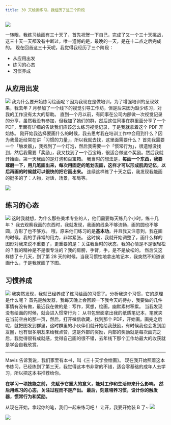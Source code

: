 ```yaml
---
title: 30 天绘画练习，我经历了这三个阶段
---
```

![](./_image/2017-03-10-09-23-05.jpg)

​一转眼，我练习绘画有三十天了，首先祝贺一下自己，完成了又一个三十天挑战，这三十天一天都没有中断过，唯一遗憾的是，最晚的一天，是在十二点之后完成的。
现在回首这三十天呢，我觉得我经历了三个阶段：
* 从应用出发
* 练习的心态
* 习惯养成

## 从应用出发
![](./_image/2017-03-10-09-18-24.jpg)
我为什么要开始练习绘画呢？因为我现在是做培训，为了增强培训的呈现效果，我去年 7 月参加了一个线下的视觉引导工作坊，但是后来因为缺少练习，对我的工作没有太大的帮助。
直到一个月以前，有同事在公司内部做一次视觉记录的分享，虽然我没有参加，但我加了她们的群，然后这位同事在群里面分享了一个 PDF，里面有详细的告诉我们应该怎么练习视觉记录，于是我就拿着这个 PDF 开始练。
刚开始我选择要画什么的时候，我去思考我在培训工作中会用到什么？因为我最近经常在讲「习惯的力量」，所以我就去找，这里面需要什么？
首先我需要一个「触发器」，我找到了一个灯泡，然后我需要一个「惯常行为」，很遗憾没找到，然后我需要「奖励」，我又找到了一个百宝箱，很适合做这个奖励。然后我就开始画，第一天我画的是灯泡和百宝箱。
我当时的想法是，**每画一个东西，我要琢磨一下，用几笔画出来，每次用固定的笔划去画，这样才可以形成肌肉记忆，以后再画的时候就可以很快的把它画出来。**
连续这样练了十天之后，我发现我能画的挺多的了：人物，对话，场景，布局等。

![](./_image/2017-03-10-09-19-25.jpg)


## 练习的心态

![](./_image/2017-03-10-09-20-37.jpg)
这时我就想，为什么那些美术专业的人，他们需要每天练几个小时，练十几年？
我去观察我画的东西时，我就发现，我画的线条不够流畅，画的圆也不够圆，方形了也不够方。
哦，原来他们练习的是**基本功**。并且我又注意到，我在画的时候，我的手非常的用力，非常紧张。
这时候，我就开始调整了，画什么样的图形对我来说不重要了，更重要的是：关注我当时的状态，我的心情是不是很轻松的？我的精神是不是很专注的？我的肩膀，手臂，手，是不是放松的。
然后又这样练了十几天，到了第 28 天的时候，当我习惯性地拿出笔记本，我突然不知道该画什么，于是我就画了下图。

## 习惯养成

![](./_image/2017-03-10-09-21-23.jpg)
我突然发现，我就已经养成了练习绘画的习惯了。分析我这个习惯，它的原理是什么呢？
首先是触发器，我每天晚上会回顾一下我今天的待办，我要做的几件事情有没有做，最近我在做的是：写作，冥想，绘画，幽默素材积累。
当我发现没有绘画的时候，就会进入惯常行为：
从书包里面拿出我的纸质笔记本，笔就夹在当前空白的那一页，然后，打开微信收藏，找到那个 PDF，开始画。画完之后呢，就把图发到群里，这时群里的小伙伴们就开始给我鼓励，有时候我也会发到朋友圈，也有很多朋友来给我点赞，这是外部的奖励，内部的奖励就是每次画完之后，我觉得很有成就感，觉得自己画的很不错，去年线下那个工作坊最大的收获就是学会自我欣赏。

---

Mavis 告诉我说，我们家里有本书，叫《三十天学会绘画》。
现在我开始照着这本书练习，已经练到了第三天，我觉得这本书非常的不错，适合零基础的成年人去学习，所以把这本书推荐给你。

**在学习一项技能之前， 先赋予它重大的意义，能对工作和生活带来什么影响。
然后用练习的心态，关注过程而不是产出。
最后，刻意培养习惯，设计你的触发器，惯常行为和奖励。**

从现在开始，拿起你的笔，我们一起来练习吧！
让开，我要开始装 B 了~
![](./_image/2017-03-10-09-24-19.jpg)

![](./_image/2017-03-10-09-25-01.jpg)

